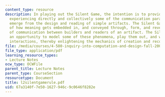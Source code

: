 ```yaml
---
content_type: resource
description: In playing out the Silent Game, the intention is to provide a stage for
  experiencing directly and collectively some of the communication paradoxes that
  emerge from the design and reading of simple artifacts. The Silent Game allows exploration
  of how meaning gets embedded in, and conveyed through, form, and reveals issues
  of communication between builders and readers of an artifact. The Silent Game provides
  an opportunity to model some of these phenomena, play them out, and witness their
  interactions, thereby enlightening the mechanics of creation and recognition.
file: /media/courses/4-580-inquiry-into-computation-and-design-fall-2006/67a3140f7e501627946c9c0646f8282e_l2silentgamerule.pdf
file_type: application/pdf
learning_resource_types:
- Lecture Notes
ocw_type: OCWFile
parent_title: Lecture Notes
parent_type: CourseSection
resourcetype: Document
title: l2silentgamerule.pdf
uid: 67a3140f-7e50-1627-946c-9c0646f8282e
---
```

